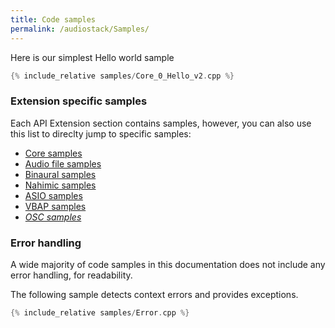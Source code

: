 ```yaml
---
title: Code samples
permalink: /audiostack/Samples/
---
```


Here is our simplest Hello world sample

```cpp
{% include_relative samples/Core_0_Hello_v2.cpp %}
```

### Extension specific samples

Each API Extension section contains samples, however, you can also use this list to direclty jump to specific samples:

- [Core samples](../ExtCoreSamples)
- [Audio file samples](../ExtAudioFileSamples)
- [Binaural samples](../ExtBinauralSamples)
- [Nahimic samples](../ExtNahimicSamples)
- [ASIO samples](../ExtAsioSamples)
- [VBAP samples](../ExtVBAPSamples)
- *[OSC samples](../ExtOSCSamples)*

### Error handling

A wide majority of code samples in this documentation does not include any error handling, for readability.

The following sample detects context errors and provides exceptions.

```cpp
{% include_relative samples/Error.cpp %}
```